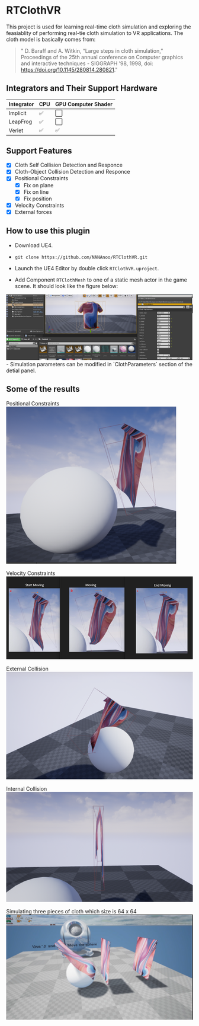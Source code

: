 # RTClothVR

This project is used for learning real-time cloth simulation and exploring the feasiablity of performing real-tie cloth simulation to VR applications. The cloth model is basically comes from:

>"
D. Baraff and A. Witkin, “Large steps in cloth simulation,” Proceedings of the 25th annual conference on Computer graphics and interactive techniques  - SIGGRAPH ’98, 1998, doi: https://doi.org/10.1145/280814.280821."

## Integrators and Their Support Hardware

| Integrator | CPU | GPU Computer Shader|
|------------|-----|--------------------|
| Implicit | :white_check_mark: | :white_large_square: |
| LeapFrog | :white_check_mark:  | :white_large_square: |
| Verlet | :white_check_mark:  | :white_check_mark: |

## Support Features

- [x] Cloth Self Collision Detection and Responce
- [x] Cloth-Object Collision Detection and Responce
- [x] Positional Constraints
  - [x] Fix on plane
  - [x] Fix on line
  - [x] Fix position

- [x] Velocity Constraints
- [x] External forces

## How to use this plugin

- Download UE4.

- `git clone https://github.com/NANAnoo/RTClothVR.git`
- Launch the UE4 Editor by double click `RTClothVR.uproject`.
- Add Component `RTClothMesh` to one of a static mesh actor in the game scene. It should look like the figure below:
<img src='./screenshoots/LoadTShirt.png'>
- Simulation parameters can be modified in `ClothParameters` section of the detial panel.

## Some of the results

Positional Constraints
![Alt text](./screenshoots/image.png)

Velocity Constraints
![Alt text](./screenshoots/image-1.png)

External Collision
![Alt text](./screenshoots/Collision1.png)

Internal Collision
![Alt text](./screenshoots/Collision2.png)

Simulating three pieces of cloth which size is 64 x 64
![Alt text](./screenshoots/3x64x64.png)